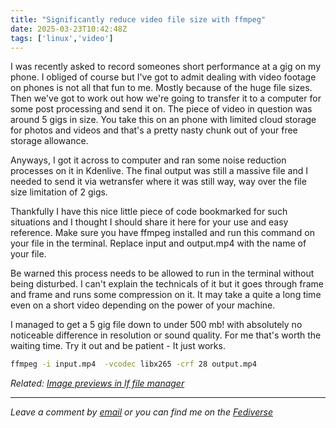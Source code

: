 ```yaml
---
title: "Significantly reduce video file size with ffmpeg"
date: 2025-03-23T10:42:48Z
tags: ['linux','video']
---
```


I was recently asked to record someones short performance at a gig on my phone. I obliged of course but I've got to admit dealing with video footage on phones is not all that fun to me. Mostly because of the huge file sizes. Then we've got to work out how we're going to transfer it to a computer for some post processing and send it on. The piece of video in question was around 5 gigs in size. You take this on an phone with limited cloud storage for photos and videos and that's a pretty nasty chunk out of your free storage allowance.

Anyways, I got it across to computer and ran some noise reduction processes on it in Kdenlive. The final output was still a massive file and I needed to send it via wetransfer where it was still way, way over the file size limitation of 2 gigs.

Thankfully I have this nice little piece of code bookmarked for such situations and I thought I should share it here for your use and easy reference. Make sure you have ffmpeg installed and run this command on your file in the terminal. Replace input and output.mp4 with the name of your file. 

Be warned this process needs to be allowed to run in the terminal without being disturbed. I can't explain the technicals of it but it goes through frame and frame and runs some compression on it. It  may take a quite a long time even on a short video depending on the power of your machine. 

I managed to get a 5 gig file down to under 500 mb! with absolutely no noticeable difference in resolution or sound quality. For me that's worth the waiting time. Try it out and be patient -  It just works.

```sh
ffmpeg -i input.mp4  -vcodec libx265 -crf 28 output.mp4
```

*Related: [Image previews in lf file manager](/image-previews-in-lf-with-sixel-and-chafa/)*

---

*Leave a comment by [email](mailto:bledley@posteo.com) or you can find me on the [Fediverse](https://mastodon.social/@bledley)*
